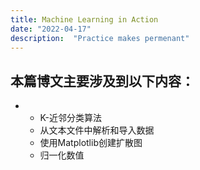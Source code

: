 ```yaml
---
title: Machine Learning in Action
date: "2022-04-17"
description:  "Practice makes permenant"
---
```


## 本篇博文主要涉及到以下内容：
- - K-近邻分类算法
  - 从文本文件中解析和导入数据
  - 使用Matplotlib创建扩散图
  - 归一化数值
